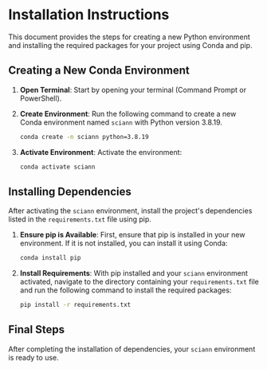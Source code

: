 # Installation Instructions

This document provides the steps for creating a new Python environment and installing the required packages for your project using Conda and pip.

## Creating a New Conda Environment

1. **Open Terminal**: Start by opening your terminal (Command Prompt or PowerShell).

2. **Create Environment**: Run the following command to create a new Conda environment named `sciann` with Python version 3.8.19.

    ```bash
    conda create -n sciann python=3.8.19
    ```

3. **Activate Environment**: Activate the environment:

    ```bash
    conda activate sciann
    ```

## Installing Dependencies

After activating the `sciann` environment, install the project's dependencies listed in the `requirements.txt` file using pip.

1. **Ensure pip is Available**: First, ensure that pip is installed in your new environment. If it is not installed, you can install it using Conda:

    ```bash
    conda install pip
    ```

2. **Install Requirements**: With pip installed and your `sciann` environment activated, navigate to the directory containing your `requirements.txt` file and run the following command to install the required packages:

    ```bash
    pip install -r requirements.txt
    ```

## Final Steps

After completing the installation of dependencies, your `sciann` environment is ready to use.
